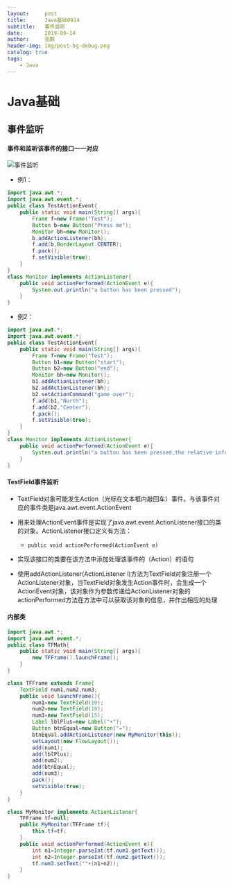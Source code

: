 ```yaml
---
layout:     post 
title:      Java基础0914
subtitle:   事件监听
date:       2019-09-14
author:     张鹏
header-img: img/post-bg-debug.png
catalog: true   
tags:                         
    - Java
---
```


# Java基础

## 事件监听

#### 事件和监听该事件的接口一一对应

![事件监听](https://github.com/Jokerboozp/Jokerboozp.github.io/raw/master/img/%E6%89%B9%E6%B3%A8%202019-09-14%20103548.png)

- 例1：

```java
import java.awt.*;
import java.awt.event.*;
public class TestActionEvent{
    public static void main(String[] args){
        Frame f=new Frame("Test");
        Button b=new Button("Press me");
        Monitor bh=new Monitor();
        b.addActionListener(bh);
        f.add(b,BorderLayout.CENTER);
        f.pack();
        f.setVisible(true);
    }
}
class Monitor implements ActionListener{
    public void actionPerformed(ActionEvent e){
        System.out.println("a button has been pressed");
    }
}
```

- 例2：

```java
import java.awt.*;
import java.awt.event.*;
public class TestActionEvent{
    public static void main(String[] args){
        Frame f=new Frame("Test");
        Button b1=new Button("start");
        Button b2=new Button("end");
        Monitor bh=new Monitor();
        b1.addActionListener(bh);
        b2.addActionListener(bh);
        b2.setActionCommand("game over");
        f.add(b1,"North");
        f.add(b2,"Center");
        f.pack();
        f.setVisible(true);
    }
}
class Monitor implements ActionListener{
    public void actionPerformed(ActionEvent e){
        System.out.println("a button has been pressed,the relative info is:\n"+e.getActionCommand());
    }
}
```

#### TestField事件监听

- TextField对象可能发生Action（光标在文本框内敲回车）事件。与该事件对应的事件类是java.awt.event.ActionEvent
- 用来处理ActionEvent事件是实现了java.awt.event.ActionListener接口的类的对象。ActionListener接口定义有方法：
   - `public void actionPerformed(ActionEvent e)`

- 实现该接口的类要在该方法中添加处理该事件的（Action）的语句
- 使用addActionListener(ActionListener l)方法为TextField对象注册一个ActionListener对象，当TextField对象发生Action事件时，会生成一个ActionEvent对象，该对象作为参数传递给ActionListener对象的actionPerformed方法在方法中可以获取该对象的信息，并作出相应的处理

#### 内部类

```java
import java.awt.*;
import java.awt.event.*;
public class TFMath{
    public static void main(String[] args){
        new TFFrame().launchFrame();
    }
}

class TFFrame extends Frame{
	TextField num1,num2,num3;
    public void launchFrame(){
        num1=new TextField(10);
        num2=new TextField(10);
        num3=new TextField(15);
        Label lblPlus=new Label("+");
        Button btnEqual=new Button("=");
        btnEqual.addActionListener(new MyMonitor(this));
        setLayout(new FlowLayout());
        add(num1);
        add(lblPlus);
        add(num2);
        add(btnEqual);
        add(num3);
        pack();
        setVisible(true);
    }
}

class MyMonitor implements ActionListener{
	TFFrame tf=null;
	public MyMonitor(TFFrame tf){
		this.tf=tf;
	}
    public void actionPerformed(ActionEvent e){
        int n1=Integer.parseInt(tf.num1.getText());
		int n2=Integer.parseInt(tf.num2.getText());
		tf.num3.setText(""+(n1+n2));
    }
}
```